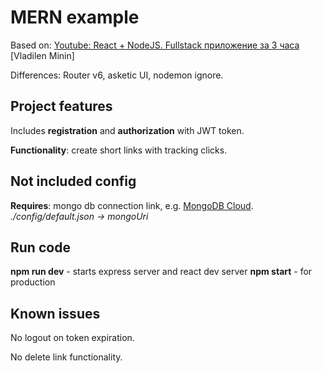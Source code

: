 # MERN example

Based on: [Youtube: React + NodeJS. Fullstack приложение за 3 часа](https://www.youtube.com/watch?v=ivDjWYcKDZI) [Vladilen Minin]

Differences: Router v6, asketic UI, nodemon ignore.

## Project features

Includes **registration** and **authorization** with JWT token.

**Functionality**: create short links with tracking clicks.

## Not included config

**Requires**: mongo db connection link, e.g. [MongoDB Cloud](https://cloud.mongodb.com/). *./config/default.json -> mongoUri*

## Run code

**npm run dev** - starts express server and react dev server
**npm start** - for production

## Known issues

No logout on token expiration.

No delete link functionality.

